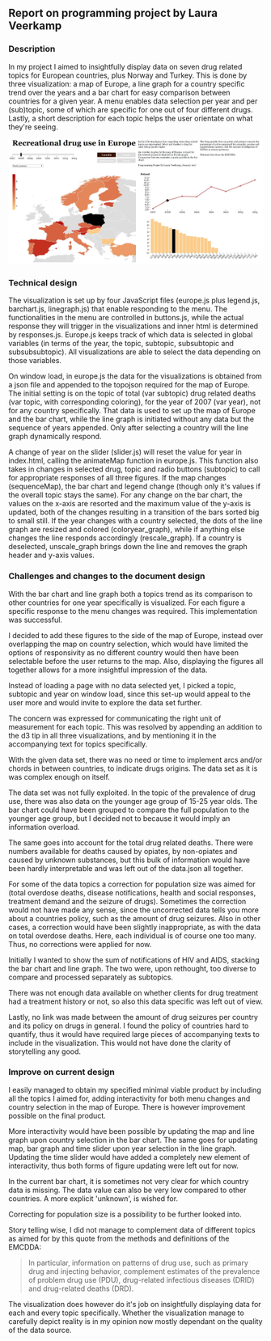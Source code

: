 ## Report on programming project by Laura Veerkamp

### Description

In my project I aimed to insightfully display data on seven drug related topics for European countries, plus Norway and Turkey. This is done by three visualization: a map of Europe, a line graph for a country specific trend over the years and a bar chart for easy comparison between countries for a given year. A menu enables data selection per year and per (sub)topic, some of which are specific for one out of four different drugs. Lastly, a short description for each topic helps the user orientate on what they're seeing.

![screenshot](/doc/screenshot.JPG)

### Technical design

The visualization is set up by four JavaScript files (europe.js plus legend.js, barchart.js, linegraph.js) that enable responding to the menu. The functionalities in the menu are controlled in buttons.js, while the actual response they will trigger in the visualizations and inner html is determined by responses.js. Europe.js keeps track of which data is selected in global variables (in terms of the year, the topic, subtopic, subsubtopic and subsubsubtopic). All visualizations are able to select the data depending on those variables.  

On window load, in europe.js the data for the visualizations is obtained from a json file and appended to the topojson required for the map of Europe. The initial setting is on the topic of total (var subtopic) drug related deaths (var topic, with corresponding coloring), for the year of 2007 (var year), not for any country specifically. That data is used to set up the map of Europe and the bar chart, while the line graph is initiated without any data but the sequence of years appended. Only after selecting a country will the line graph dynamically respond.

A change of year on the slider (slider.js) will reset the value for year in index.html, calling the animateMap function in europe.js. This function also takes in changes in selected drug, topic and radio buttons (subtopic) to call for appropriate responses of all three figures. If the map changes (sequenceMap), the bar chart and legend change (though only it's values if the overall topic stays the same). For any change on the bar chart, the values on the x-axis are resorted and the maximum value of the y-axis is updated, both of the changes resulting in a transition of the bars sorted big to small still. If the year changes with a country selected, the dots of the line graph are resized and colored (coloryear_graph), while if anything else changes the line responds accordingly (rescale_graph). If a country is deselected, unscale_graph brings down the line and removes the graph header and y-axis values. 

### Challenges and changes to the document design

With the bar chart and line graph both a topics trend as its comparison to other countries for one year specifically is visualized. For each figure a specific response to the menu changes was required. This implementation was successful.

I decided to add these figures to the side of the map of Europe, instead over overlapping the map on country selection, which would have limited the options of responsivity as no different country would then have been selectable before the user returns to the map. Also, displaying the figures all together allows for a more insightful impression of the data.

Instead of loading a page with no data selected yet, I picked a topic, subtopic and year on window load, since this set-up would appeal to the user more and would invite to explore the data set further.

The concern was expressed for communicating the right unit of measurement for each topic. This was resolved by appending an addition to the d3 tip in all three visualizations, and by mentioning it in the accompanying text for topics specifically.

With the given data set, there was no need or time to implement arcs and/or chords in between countries, to indicate drugs origins. The data set as it is was complex enough on itself.

The data set was not fully exploited. In the topic of the prevalence of drug use, there was also data on the younger age group of 15-25 year olds. The bar chart could have been grouped to compare the full population to the younger age group, but I decided not to because it would imply an information overload.

The same goes into account for the total drug related deaths. There were numbers available for deaths caused by opiates, by non-opiates and caused by unknown substances, but this bulk of information would have been hardly interpretable and was left out of the data.json all together.

For some of the data topics a correction for population size was aimed for (total overdose deaths, disease notifications, health and social responses, treatment demand and the seizure of drugs). Sometimes the correction would not have made any sense, since the uncorrected data tells you more about a countries policy, such as the amount of drug seizures. Also in other cases, a correction would have been slightly inappropriate, as with the data on total overdose deaths. Here, each individual is of course one too many. Thus, no corrections were applied for now.

Initially I wanted to show the sum of notifications of HIV and AIDS, stacking the bar chart and line graph. The two were, upon rethought, too diverse to compare and processed separately as subtopics.

There was not enough data available on whether clients for drug treatment had a treatment history or not, so also this data specific was left out of view.

Lastly, no link was made between the amount of drug seizures per country and its policy on drugs in general. I found the policy of countries hard to quantify, thus it would have required large pieces of accompanying texts to include in the visualization. This would not have done the clarity of storytelling any good.


### Improve on current design

I easily managed to obtain my specified minimal viable product by including all the topics I aimed for, adding interactivity for both menu changes and country selection in the map of Europe. There is however improvement possible on the final product.

More interactivity would have been possible by updating the map and line graph upon country selection in the bar chart. The same goes for updating map, bar graph and time slider upon year selection in the line graph. Updating the time slider would have added a completely new element of interactivity, thus both forms of figure updating were left out for now.

In the current bar chart, it is sometimes not very clear for which country data is missing. The data value can also be very low compared to other countries. A more explicit 'unknown', is wished for.

Correcting for population size is a possibility to be further looked into.

Story telling wise, I did not manage to complement data of different topics as aimed for by this quote from the methods and definitions of the EMCDDA:

> In particular, information on patterns of drug use, 
	such as primary drug and injecting behavior, complement estimates of the 
	prevalence of problem drug use (PDU), drug-related infectious diseases (DRID) 
	and drug-related deaths (DRD).
	
The visualization does however do it's job on insightfully displaying data for each and every topic specifically. Whether the visualization manage to carefully depict reality is in my opinion now mostly dependant on the quality of the data source.
